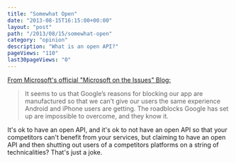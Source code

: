 ```yaml
---
title: "Somewhat Open"
date: "2013-08-15T16:15:00+00:00"
layout: "post"
path: "/2013/08/15/somewhat-open"
category: "opinion"
description: "What is an open API?"
pageViews: "110"
last30pageViews: "0"
---
```


[From Microsoft's official "Microsoft on the Issues" Blog:][msftblog]

> It seems to us that Google’s reasons for blocking our app are manufactured so that we can’t give our users the same experience Android and iPhone users are getting. The roadblocks Google has set up are impossible to overcome, and they know it.

It's ok to have an open API, and it's ok to not have an open API so that your competitors can't benefit from your services, but claiming to have an open API and then shutting out users of a competitors platforms on a string of technicalities? That's just a joke.

[msftblog]: http://blogs.technet.com/b/microsoft_on_the_issues/archive/2013/08/15/the-limits-of-google-s-openness.aspx
